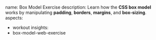 name: Box Model Exercise
description: Learn how the **CSS box model** works by manipulating **padding**, **borders**, **margins**, and **box-sizing**.
aspects:
  - workout
insights:
  - box-model-web-exercise
